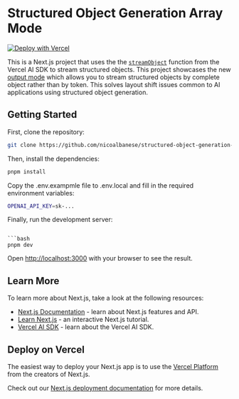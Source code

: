 # Structured Object Generation Array Mode

[![Deploy with Vercel](https://vercel.com/button)](https://vercel.com/new/clone?repository-url=https%3A%2F%2Fgithub.com%2Fnicoalbanese%2Fstructured-object-generation-array-mode&env=OPENAI_API_KEY)

This is a Next.js project that uses the the [`streamObject`](https://sdk.vercel.ai/docs/reference/ai-sdk-core/stream-object) function from the Vercel AI SDK to stream structured objects. This project showcases the new [output mode](https://sdk.vercel.ai/docs/ai-sdk-core/generating-structured-data#output-strategy-array) which allows you to stream structured objects by complete object rather than by token. This solves layout shift issues common to AI applications using structured object generation.

## Getting Started

First, clone the repository:
```bash
git clone https://github.com/nicoalbanese/structured-object-generation-array-mode.git
```

Then, install the dependencies:
```bash 
pnpm install
```

Copy the .env.exampmle file to .env.local and fill in the required environment variables:
```bash
OPENAI_API_KEY=sk-...
```

Finally, run the development server:
```

```bash
pnpm dev
```

Open [http://localhost:3000](http://localhost:3000) with your browser to see the result.

## Learn More

To learn more about Next.js, take a look at the following resources:

- [Next.js Documentation](https://nextjs.org/docs) - learn about Next.js features and API.
- [Learn Next.js](https://nextjs.org/learn) - an interactive Next.js tutorial.
- [Vercel AI SDK](https://sdk.vercel.ai/docs/) - learn about the Vercel AI SDK.


## Deploy on Vercel

The easiest way to deploy your Next.js app is to use the [Vercel Platform](https://vercel.com/new?utm_medium=default-template&filter=next.js&utm_source=create-next-app&utm_campaign=create-next-app-readme) from the creators of Next.js.

Check out our [Next.js deployment documentation](https://nextjs.org/docs/deployment) for more details.
